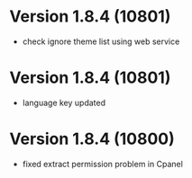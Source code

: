 # Version 1.8.4 (10801)
- check ignore theme list using web service

# Version 1.8.4 (10801)
- language key updated

# Version 1.8.4 (10800)
- fixed extract permission problem in Cpanel